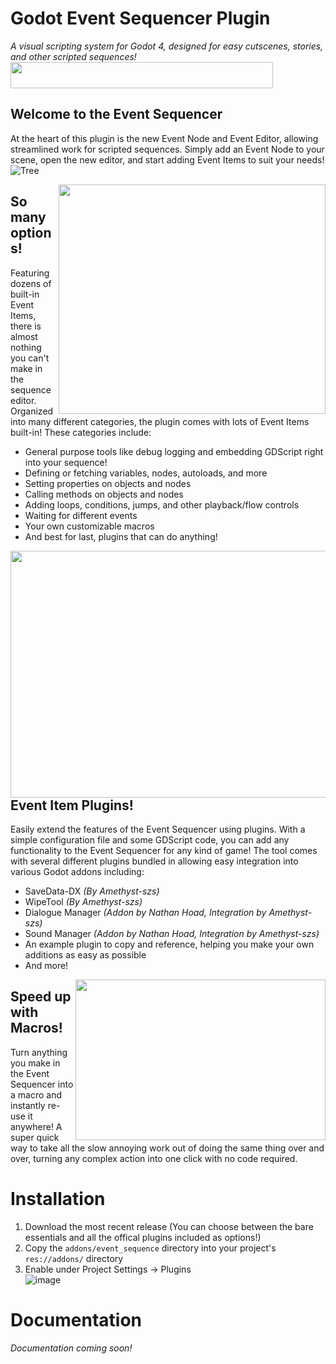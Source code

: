 # Godot Event Sequencer Plugin  
*A visual scripting system for Godot 4, designed for easy cutscenes, stories, and other scripted sequences!*
<a href="url"><img src="https://github.com/Amethyst-szs/godot-event-sequencer/assets/62185604/d763de10-dd2d-4f30-bca6-1b10058c2279" align="center" height="42" width="420" ></a>  
  

## Welcome to the Event Sequencer
At the heart of this plugin is the new Event Node and Event Editor, allowing streamlined work for scripted sequences. Simply add an Event Node to your scene, open the new editor, and start adding Event Items to suit your needs!  
![Tree](https://github.com/Amethyst-szs/godot-event-sequencer/assets/62185604/832d2c58-3e2d-4f94-b1ec-194361b20274)  

<a href="url"><img src="https://github.com/Amethyst-szs/godot-event-sequencer/assets/62185604/4c383d20-80bb-475a-89d5-6537835f3668" align="right" height="367" width="427" ></a>  
## So many options!  
Featuring dozens of built-in Event Items, there is almost nothing you can't make in the sequence editor. Organized into many different categories, the plugin comes with lots of Event Items built-in! These categories include:
- General purpose tools like debug logging and embedding GDScript right into your sequence!
- Defining or fetching variables, nodes, autoloads, and more
- Setting properties on objects and nodes
- Calling methods on objects and nodes
- Adding loops, conditions, jumps, and other playback/flow controls
- Waiting for different events
- Your own customizable macros
- And best for last, plugins that can do anything!

<a href="url"><img src="https://github.com/Amethyst-szs/godot-event-sequencer/assets/62185604/2d6f1ccb-e461-4fe6-81ef-d0801541f1e9" align="right" height="395" width="510" ></a>  
## Event Item Plugins!
Easily extend the features of the Event Sequencer using plugins. With a simple configuration file and some GDScript code, you can add any functionality to the Event Sequencer for any kind of game! The tool comes with several different plugins bundled in allowing easy integration into various Godot addons including:
- SaveData-DX *(By Amethyst-szs)*
- WipeTool *(By Amethyst-szs)*
- Dialogue Manager *(Addon by Nathan Hoad, Integration by Amethyst-szs)*
- Sound Manager *(Addon by Nathan Hoad, Integration by Amethyst-szs)*
- An example plugin to copy and reference, helping you make your own additions as easy as possible
- And more!

<a href="url"><img src="https://github.com/Amethyst-szs/godot-event-sequencer/assets/62185604/274101e2-a02a-4971-912a-b4eb3682ae6b" align="right" height="257" width="400" ></a>  
## Speed up with Macros!
Turn anything you make in the Event Sequencer into a macro and instantly re-use it anywhere! A super quick way to take all the slow annoying work out of doing the same thing over and over, turning any complex action into one click with no code required.  
  
# Installation
1. Download the most recent release (You can choose between the bare essentials and all the offical plugins included as options!)
2. Copy the `addons/event_sequence` directory into your project's `res://addons/` directory
3. Enable under Project Settings -> Plugins  
![image](https://github.com/Amethyst-szs/godot-event-sequencer/assets/62185604/983995ce-a85c-4994-b0c1-2c749164f248)

# Documentation
*Documentation coming soon!*
